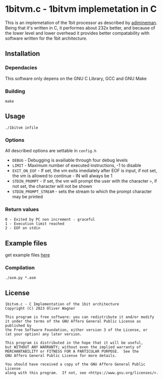 # 1bitvm.c - 1bitvm implemetation in C
This is an implemetation of the 1bit processor as described by [adimineman](https://github.com/adimineman).
Being that it's written in C, it performes about 232x better, and because of the lower level and lower overhead it provides better compatability with software written for the 1bit architecture.



## Installation
### Dependacies
This software only depens on the GNU C Library, GCC and GNU Make
### Building
    make

## Usage 
    ./1bitvm infile
### Options
All described options are settable in `config.h`
 - `DEBUG` - Debugging is availiable through four debug levels
 - `LIMIT` - Maximum number of executed instructions, -1 to disable
 - `EXIT_ON_EOF` - If set, the vm exits imediately after EOF is input, if not set, the vm is allowed to continue - IN will always be 1
 - `STDIN_PROMPT` - if set, the vm will prompt the user with the character `>`, if not set, the character will not be shown
 - `STDIN_PROMPT_STREAM` - sets the stream to which the prompt character may be printed

### Return values
    0 - Exited by PC non increment - graceful
    1 - Execution limit reached
    2 - EOF on stdin
## Example files
get example files [here](https://github.com/adimineman/1bitvm)
### Compilation
    ./asm.py *.asm

## License
    1bitvm.c - C Implementation of the 1bit architecture
    Copyright (C) 2023 Oliver Wagner

    This program is free software: you can redistribute it and/or modify
    it under the terms of the GNU Affero General Public License as published by
    the Free Software Foundation, either version 3 of the License, or
    (at your option) any later version.

    This program is distributed in the hope that it will be useful,
    but WITHOUT ANY WARRANTY; without even the implied warranty of
    MERCHANTABILITY or FITNESS FOR A PARTICULAR PURPOSE.  See the
    GNU Affero General Public License for more details.

    You should have received a copy of the GNU Affero General Public License
    along with this program.  If not, see <https://www.gnu.org/licenses/>.
